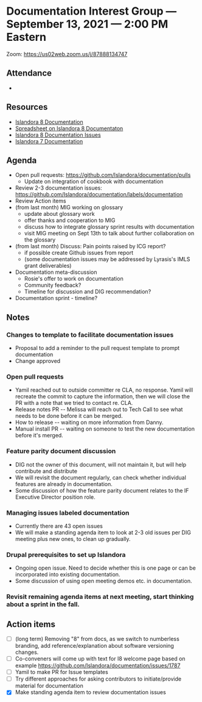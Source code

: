 # Documentation Interest Group — September 13, 2021 — 2:00 PM Eastern

Zoom:  https://us02web.zoom.us/j/87888134747

## Attendance
* 
  
## Resources
* [Islandora 8 Documentation](https://islandora.github.io/documentation/)
* [Spreadsheet on Islandora 8 Documentaton](https://docs.google.com/spreadsheets/d/1E-kRw9xE60CKK0qL1-phzeVKjEZu3qBKZ9d3LH1hDEE/edit?usp=sharing)
* [Islandora 8 Documentation Issues](https://github.com/Islandora/documentation/labels/documentation)
* [Islandora 7 Documentation](https://wiki.lyrasis.org/display/ISLANDORA/Start)

## Agenda
- Open pull requests: https://github.com/Islandora/documentation/pulls
  - Update on integration of cookbook with documentation
- Review 2-3 documentation issues: https://github.com/Islandora/documentation/labels/documentation
- Review Action items
- (from last month) MIG working on glossary
  - update about glossary work
  - offer thanks and cooperation to MIG
  - discuss how to integrate glossary sprint results with documentation
  - visit MIG meeting on Sept 13th to talk about further collaboration on the glossary
- (from last month) Discuss: Pain points raised by ICG report? 
  - if possible create Github issues from report
  - (some documentation issues may be addressed by Lyrasis's IMLS grant deliverables)
- Documentation meta-discussion
  - Rosie's offer to work on documentation
  - Community feedback?
  - Timeline for discussion and DIG recommendation?
- Documentation sprint - timeline?

## Notes
### Changes to template to facilitate documentation issues
* Proposal to add a reminder to the pull request template to prompt documentation
* Change approved

### Open pull requests
* Yamil reached out to outside committer re CLA, no response. Yamil will recreate the commit to capture the information, then we will close the PR with a note that we tried to contact re. CLA.
* Release notes PR -- Melissa will reach out to Tech Call to see what needs to be done before it can be merged.
* How to release -- waiting on more information from Danny.
* Manual install PR -- waiting on someone to test the new documentation before it's merged.

### Feature parity document discussion
* DIG not the owner of this document, will not maintain it, but will help contribute and distribute
* We will revisit the document regularly, can check whether individual features are already in documentation.
* Some discussion of how the feature parity document relates to the IF Executive Director position role.

### Managing issues labeled documentation
* Currently there are 43 open issues
* We will make a standing agenda item to look at 2-3 old issues per DIG meeting plus new ones, to clean up gradually.

### Drupal prerequisites to set up Islandora
* Ongoing open issue. Need to decide whether this is one page or can be incorporated into existing documentation.
* Some discussion of using open meeting demos etc. in documentation.

### Revisit remaining agenda items at next meeting, start thinking about a sprint in the fall.

## Action items

* [ ] (long term) Removing "8" from docs, as we switch to numberless branding, add reference/explanation about software versioning changes.
* [ ] Co-conveners will come up with text for I8 welcome page based on example https://github.com/Islandora/documentation/issues/1787
* [ ] Yamil to make PR for Issue templates
* [ ] Try different approaches for asking contributors to initiate/provide material for documentation
* [x] Make standing agenda item to review documentation issues 
